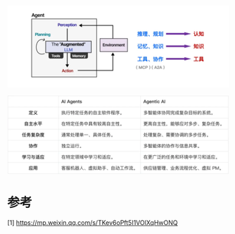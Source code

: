![](.02_agent架构_images/架构.png)

![](.02_agent架构_images/概念.png)

# 参考

[1] https://mp.weixin.qq.com/s/TKev6oPft5I1VOlXqHwONQ